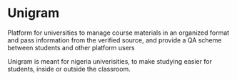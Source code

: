 # Unigram
Platform for universities to manage course materials in an organized format and pass information from the verified source, and provide a QA scheme between students and other platform users 

Unigram is meant for nigeria univerisities, to make studying easier for students, inside or outside the classroom.

